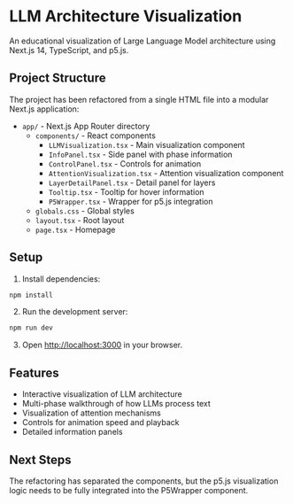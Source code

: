 # LLM Architecture Visualization

An educational visualization of Large Language Model architecture using Next.js 14, TypeScript, and p5.js.

## Project Structure

The project has been refactored from a single HTML file into a modular Next.js application:

- `app/` - Next.js App Router directory
  - `components/` - React components
    - `LLMVisualization.tsx` - Main visualization component
    - `InfoPanel.tsx` - Side panel with phase information
    - `ControlPanel.tsx` - Controls for animation
    - `AttentionVisualization.tsx` - Attention visualization component
    - `LayerDetailPanel.tsx` - Detail panel for layers
    - `Tooltip.tsx` - Tooltip for hover information
    - `P5Wrapper.tsx` - Wrapper for p5.js integration
  - `globals.css` - Global styles
  - `layout.tsx` - Root layout
  - `page.tsx` - Homepage

## Setup

1. Install dependencies:

```bash
npm install
```

2. Run the development server:

```bash
npm run dev
```

3. Open [http://localhost:3000](http://localhost:3000) in your browser.

## Features

- Interactive visualization of LLM architecture
- Multi-phase walkthrough of how LLMs process text
- Visualization of attention mechanisms
- Controls for animation speed and playback
- Detailed information panels

## Next Steps

The refactoring has separated the components, but the p5.js visualization logic needs to be fully integrated into the P5Wrapper component.